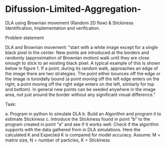 # Difussion-Limited-Aggregation-
DLA using Brownian movement (Random 2D flow) &amp; Stickiness  Identification, Implementation and verification.



Problem statement

DLA and Brownian movement: 
"start with a white image except for a single black pixel in the center. New points are introduced at the borders and randomly (approximation of Brownian motion) walk until they are close enough to stick to an existing black pixel. A typical example of this is shown below in figure 1. If a point, during its random walk, approaches an edge of the image there are two strategies. The point either bounces off the edge or the image is toroidally bound (a point moving off the left edge enters on the right, a point moving off the right edge enters on the left, similarly for top and bottom). In general new points can be seeded anywhere in the image area, not just around the border without any significant visual difference."

Task:

a.	Program in python to simulate DLA
b.	Build an Algorithm and program it to estimate Stickiness
c.	Introduce the Stickiness found in point “b” to the program created in point “a” and see if it works well. Check if the algorithm supports  with the data gathered from in DLA simulations. Here the calculated K and Expected K is compared for model accuracy.
Assume:  M =  matrix size, N = number of particles, K = Stickiness
